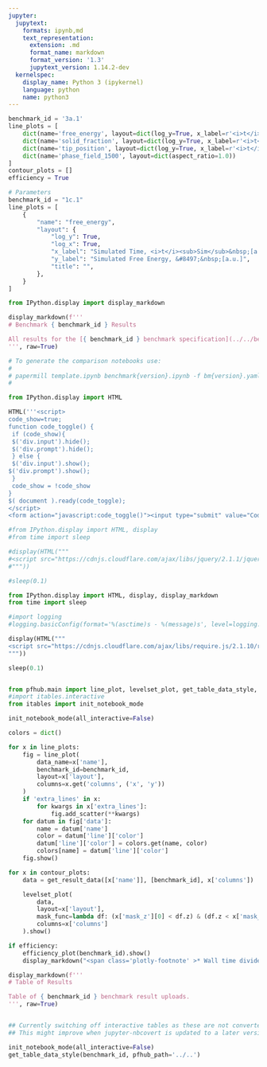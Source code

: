 ```yaml
---
jupyter:
  jupytext:
    formats: ipynb,md
    text_representation:
      extension: .md
      format_name: markdown
      format_version: '1.3'
      jupytext_version: 1.14.2-dev
  kernelspec:
    display_name: Python 3 (ipykernel)
    language: python
    name: python3
---
```


```python papermill={"duration": 0.011867, "end_time": "2023-07-17T20:41:17.416219", "exception": false, "start_time": "2023-07-17T20:41:17.404352", "status": "completed"} tags=["parameters"]
benchmark_id = '3a.1'
line_plots = [
    dict(name='free_energy', layout=dict(log_y=True, x_label=r'<i>t</i>', y_label=r'&#8497;', range_y=[1.8e6, 2.4e6], title="Free Energy v Time")),
    dict(name='solid_fraction', layout=dict(log_y=True, x_label=r'<i>t</i>')),
    dict(name='tip_position', layout=dict(log_y=True, x_label=r'<i>t</i>')),
    dict(name='phase_field_1500', layout=dict(aspect_ratio=1.0))
]
contour_plots = []
efficiency = True
```

```python papermill={"duration": 0.007698, "end_time": "2023-07-17T20:41:17.426203", "exception": false, "start_time": "2023-07-17T20:41:17.418505", "status": "completed"} tags=["injected-parameters"]
# Parameters
benchmark_id = "1c.1"
line_plots = [
    {
        "name": "free_energy",
        "layout": {
            "log_y": True,
            "log_x": True,
            "x_label": "Simulated Time, <i>t</i><sub>Sim</sub>&nbsp;[a.u.]",
            "y_label": "Simulated Free Energy, &#8497;&nbsp;[a.u.]",
            "title": "",
        },
    }
]

```

```python papermill={"duration": 0.008976, "end_time": "2023-07-17T20:41:17.437129", "exception": false, "start_time": "2023-07-17T20:41:17.428153", "status": "completed"} tags=[]
from IPython.display import display_markdown

display_markdown(f'''
# Benchmark { benchmark_id } Results

All results for the [{ benchmark_id } benchmark specification](../../benchmarks/benchmark{ benchmark_id }.ipynb/).
''', raw=True)
```

```python papermill={"duration": 0.006402, "end_time": "2023-07-17T20:41:17.445473", "exception": false, "start_time": "2023-07-17T20:41:17.439071", "status": "completed"} tags=[]
# To generate the comparison notebooks use:
# 
# papermill template.ipynb benchmark{version}.ipynb -f bm{version}.yaml
#
```

```python papermill={"duration": 0.011964, "end_time": "2023-07-17T20:41:17.459384", "exception": false, "start_time": "2023-07-17T20:41:17.447420", "status": "completed"} tags=[]
from IPython.display import HTML

HTML('''<script>
code_show=true; 
function code_toggle() {
 if (code_show){
 $('div.input').hide();
 $('div.prompt').hide();
 } else {
 $('div.input').show();
$('div.prompt').show();
 }
 code_show = !code_show
} 
$( document ).ready(code_toggle);
</script>
<form action="javascript:code_toggle()"><input type="submit" value="Code Toggle"></form>''')
```

```python papermill={"duration": 0.622032, "end_time": "2023-07-17T20:41:18.083698", "exception": false, "start_time": "2023-07-17T20:41:17.461666", "status": "completed"} tags=[]
#from IPython.display import HTML, display
#from time import sleep

#display(HTML("""
#<script src="https://cdnjs.cloudflare.com/ajax/libs/jquery/2.1.1/jquery.min.js"></script>
#"""))

#sleep(0.1)

from IPython.display import HTML, display, display_markdown
from time import sleep

#import logging
#logging.basicConfig(format='%(asctime)s - %(message)s', level=logging.DEBUG)

display(HTML("""
<script src="https://cdnjs.cloudflare.com/ajax/libs/require.js/2.1.10/require.min.js"></script>
"""))

sleep(0.1)


from pfhub.main import line_plot, levelset_plot, get_table_data_style, plot_order_of_accuracy, get_result_data, efficiency_plot
#import itables.interactive
from itables import init_notebook_mode

init_notebook_mode(all_interactive=False)
```

```python papermill={"duration": 5.646015, "end_time": "2023-07-17T20:41:23.732181", "exception": false, "start_time": "2023-07-17T20:41:18.086166", "status": "completed"} tags=[]
colors = dict()

for x in line_plots:
    fig = line_plot(
        data_name=x['name'],
        benchmark_id=benchmark_id,
        layout=x['layout'],
        columns=x.get('columns', ('x', 'y'))
    )
    if 'extra_lines' in x:
        for kwargs in x['extra_lines']:
            fig.add_scatter(**kwargs)  
    for datum in fig['data']:
        name = datum['name']
        color = datum['line']['color']
        datum['line']['color'] = colors.get(name, color)
        colors[name] = datum['line']['color']
    fig.show()
```

```python papermill={"duration": 0.126455, "end_time": "2023-07-17T20:41:23.974392", "exception": false, "start_time": "2023-07-17T20:41:23.847937", "status": "completed"} tags=[]
for x in contour_plots:
    data = get_result_data([x['name']], [benchmark_id], x['columns'])

    levelset_plot(
        data,
        layout=x['layout'],
        mask_func=lambda df: (x['mask_z'][0] < df.z) & (df.z < x['mask_z'][1]),
        columns=x['columns']
    ).show()
```

```python papermill={"duration": 2.154522, "end_time": "2023-07-17T20:41:26.244358", "exception": false, "start_time": "2023-07-17T20:41:24.089836", "status": "completed"} tags=[]
if efficiency:
    efficiency_plot(benchmark_id).show()
    display_markdown("<span class='plotly-footnote' >* Wall time divided by the total simulated time.</span>", raw=True)

```

```python papermill={"duration": 0.124994, "end_time": "2023-07-17T20:41:26.488517", "exception": false, "start_time": "2023-07-17T20:41:26.363523", "status": "completed"} tags=[]
display_markdown(f'''
# Table of Results

Table of { benchmark_id } benchmark result uploads.
''', raw=True)
```

```python papermill={"duration": 0.120012, "end_time": "2023-07-17T20:41:26.729218", "exception": false, "start_time": "2023-07-17T20:41:26.609206", "status": "completed"} tags=[]

```

```python papermill={"duration": 1.102227, "end_time": "2023-07-17T20:41:27.953296", "exception": false, "start_time": "2023-07-17T20:41:26.851069", "status": "completed"} tags=[]
## Currently switching off interactive tables as these are not converted to HTML properly.
## This might improve when jupyter-nbcovert is updated to a later version.

init_notebook_mode(all_interactive=False)
get_table_data_style(benchmark_id, pfhub_path='../..')
```

```python papermill={"duration": 0.119239, "end_time": "2023-07-17T20:41:28.190297", "exception": false, "start_time": "2023-07-17T20:41:28.071058", "status": "completed"} tags=[]

```
